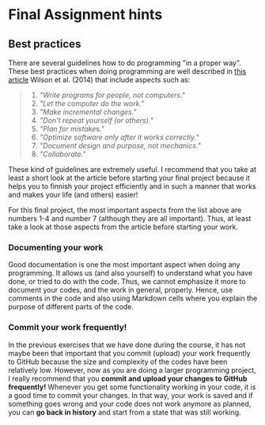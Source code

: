 # Final Assignment hints

## Best practices

There are several guidelines how to do programming "in a proper way". These best practices when doing programming are well described in [this article](http://journals.plos.org/plosbiology/article?id=10.1371/journal.pbio.1001745)
Wilson et al. (2014) that include aspects such as:

> 1. *"Write programs for people, not computers."*
> 2. *"Let the computer do the work."*
> 3. *"Make incremental changes."*
> 4. *"Don't repeat yourself (or others)."*
> 5. *"Plan for mistakes."*
> 6. *"Optimize software only after it works correctly."*
> 7. *"Document design and purpose, not mechanics."*
> 8. *"Collaborate."*

These kind of guidelines are extremely useful. I recommend that you take at least a short look at the article before starting your final project because it helps you to
finnish your project efficiently and in such a manner that works and makes your life (and others) easier!

For this final project, the most important aspects from the list above are numbers 1-4 and number 7 (although they are all important).
Thus, at least take a look at those aspects from the article before
starting your work.

### Documenting your work

Good documentation is one the most important aspect when doing any programming. It allows us (and also yourself) to understand what you have done, or tried to do with the code.
Thus, we cannot emphasize it more to document your codes, and the work in general, properly. Hence, use comments in the code and also using Markdown cells where you explain the purpose of different parts of the code.

### Commit your work frequently!

In the previous exercises that we have done during the course, it has not maybe been that important that you commit (upload) your work frequently to GitHub because the size and complexity of the codes have been relatively low. However, now as you are doing a larger programming project, I really recommend that you **commit and upload your changes to GitHub frequently!** Whenever you get some functionality working in your code, it is a good time to commit your changes. In that way, your work is saved and if something goes wrong and your code does not work anymore as planned, you can **go back in history** and start from a state that was still working.
